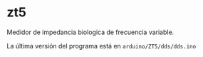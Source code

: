 # zt5
Medidor de impedancia biologica de frecuencia variable.

La última versión del programa está en `arduino/ZT5/dds/dds.ino`